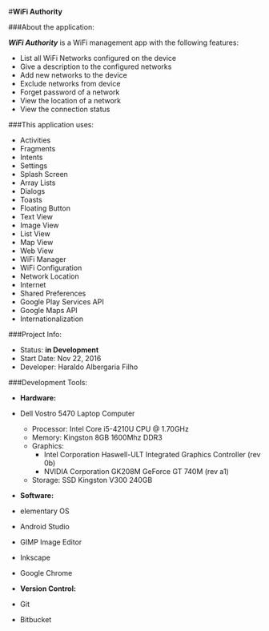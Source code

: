 #**WiFi Authority**

###About the application:

**_WiFi Authority_** is a WiFi management app with the following features:
- List all WiFi Networks configured on the device
- Give a description to the configured networks
- Add new networks to the device
- Exclude networks from device
- Forget password of a network
- View the location of a network
- View the connection status

###This application uses:

- Activities
- Fragments
- Intents
- Settings
- Splash Screen
- Array Lists
- Dialogs
- Toasts
- Floating Button
- Text View
- Image View
- List View
- Map View
- Web View
- WiFi Manager
- WiFi Configuration
- Network Location
- Internet
- Shared Preferences
- Google Play Services API
- Google Maps API
- Internationalization

###Project Info:

- Status: **in Development**
- Start Date: Nov 22, 2016
- Developer: Haraldo Albergaria Filho

###Development Tools:

- **Hardware:**

 - Dell Vostro 5470 Laptop Computer
    - Processor: Intel Core i5-4210U CPU @ 1.70GHz
    - Memory: Kingston 8GB 1600Mhz DDR3
    - Graphics:
      - Intel Corporation Haswell-ULT Integrated Graphics Controller (rev 0b)
      - NVIDIA Corporation GK208M GeForce GT 740M (rev a1)
    - Storage: SSD Kingston V300 240GB
 
- **Software:**

 - elementary OS
 - Android Studio
 - GIMP Image Editor
 - Inkscape
 - Google Chrome
 
- **Version Control:**

 - Git
 - Bitbucket
